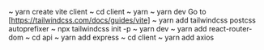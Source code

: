 ~ yarn create vite client
~ cd client
~ yarn
~ yarn dev
Go to [https://tailwindcss.com/docs/guides/vite]
~ yarn add tailwindcss postcss autoprefixer
~ npx tailwindcss init -p
~ yarn dev
~ yarn add react-router-dom
~ cd api
~ yarn add express
~ cd client
~ yarn add axios
